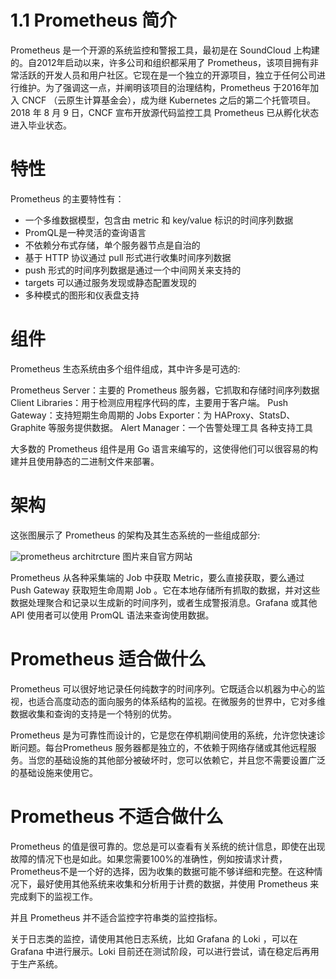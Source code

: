 # 1.1 Prometheus 简介

Prometheus 是一个开源的系统监控和警报工具，最初是在 SoundCloud 上构建的。自2012年启动以来，许多公司和组织都采用了 Prometheus，该项目拥有非常活跃的开发人员和用户社区。它现在是一个独立的开源项目，独立于任何公司进行维护。为了强调这一点，并阐明该项目的治理结构，Prometheus 于2016年加入 CNCF （云原生计算基金会），成为继 Kubernetes 之后的第二个托管项目。2018 年 8 月 9 日，CNCF 宣布开放源代码监控工具 Prometheus 已从孵化状态进入毕业状态。


# 特性

Prometheus 的主要特性有：

* 一个多维数据模型，包含由 metric 和 key/value 标识的时间序列数据
* PromQL是一种灵活的查询语言
* 不依赖分布式存储，单个服务器节点是自治的
* 基于 HTTP 协议通过 pull 形式进行收集时间序列数据
* push 形式的时间序列数据是通过一个中间网关来支持的
* targets 可以通过服务发现或静态配置发现的
* 多种模式的图形和仪表盘支持


# 组件

Prometheus 生态系统由多个组件组成，其中许多是可选的:

Prometheus Server：主要的 Prometheus 服务器，它抓取和存储时间序列数据
Client Libraries：用于检测应用程序代码的库，主要用于客户端。
Push Gateway：支持短期生命周期的 Jobs
Exporter：为 HAProxy、StatsD、Graphite 等服务提供数据。
Alert Manager：一个告警处理工具
各种支持工具

大多数的 Prometheus 组件是用 Go 语言来编写的，这使得他们可以很容易的构建并且使用静态的二进制文件来部署。

# 架构

这张图展示了 Prometheus 的架构及其生态系统的一些组成部分:

![prometheus architrcture](https://prometheus.io/assets/architecture.png)
图片来自官方网站


Prometheus 从各种采集端的 Job 中获取 Metric，要么直接获取，要么通过 Push Gateway 获取短生命周期 Job 。它在本地存储所有抓取的数据，并对这些数据处理聚合和记录以生成新的时间序列，或者生成警报消息。Grafana 或其他 API 使用者可以使用 PromQL 语法来查询使用数据。

# Prometheus 适合做什么

Prometheus 可以很好地记录任何纯数字的时间序列。它既适合以机器为中心的监视，也适合高度动态的面向服务的体系结构的监视。在微服务的世界中，它对多维数据收集和查询的支持是一个特别的优势。

Prometheus 是为可靠性而设计的，它是您在停机期间使用的系统，允许您快速诊断问题。每台Prometheus 服务器都是独立的，不依赖于网络存储或其他远程服务。当您的基础设施的其他部分被破坏时，您可以依赖它，并且您不需要设置广泛的基础设施来使用它。

# Prometheus 不适合做什么

Prometheus 的值是很可靠的。您总是可以查看有关系统的统计信息，即使在出现故障的情况下也是如此。如果您需要100%的准确性，例如按请求计费，Prometheus不是一个好的选择，因为收集的数据可能不够详细和完整。在这种情况下，最好使用其他系统来收集和分析用于计费的数据，并使用 Prometheus 来完成剩下的监视工作。

并且 Prometheus 并不适合监控字符串类的监控指标。

关于日志类的监控，请使用其他日志系统，比如 Grafana 的 Loki ，可以在 Grafana 中进行展示。Loki 目前还在测试阶段，可以进行尝试，请在稳定后再用于生产系统。







